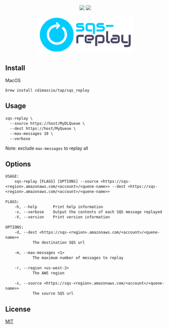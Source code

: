 <p align="center">
    <img src="https://img.shields.io/badge/install-homebrew-yellow"/>
    <img src="https://img.shields.io/badge/license-MIT-blue.svg"/>
</p>

<p align="center">
    <img src="https://raw.githubusercontent.com/cdimascio/sqs-replay/main/assets/sqs-replay-logo.png"/>
</p>


## Install

MacOS

```shell
brew install cdimascio/tap/sqs_replay
```

## Usage

```shell
sqs-replay \
  --source https://host/MyDLQueue \
  --dest https://host/MyQueue \
  --max-messages 10 \
  --verbose
```

Note: exclude `max-messages` to replay all

## Options

```shell
USAGE:
    sqs-replay [FLAGS] [OPTIONS] --source <https://sqs-<region>.amazonaws.com/<account>/<quene-name>> --dest <https://sqs-<region>.amazonaws.com/<account>/<quene-name>>

FLAGS:
    -h, --help       Print help information
    -v, --verbose    Output the contents of each SQS message replayed
    -V, --version    Print version information

OPTIONS:
    -d, --dest <https://sqs-<region>.amazonaws.com/<account>/<quene-name>>
            The destination SQS url

    -m, --max-messages <1>
            The maximum number of messages to replay

    -r, --region <us-west-2>
            The AWS region

    -s, --source <https://sqs-<region>.amazonaws.com/<account>/<quene-name>>
            The source SQS url
```


## License 
[MIT](LICENSE)
